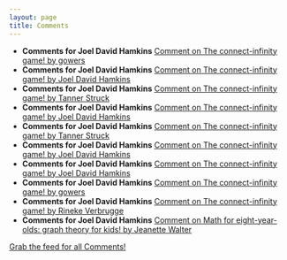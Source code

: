 ```yaml
---
layout: page
title: Comments
---
```


* **Comments for Joel David Hamkins** [Comment on The connect-infinity game! by gowers](http://jdh.hamkins.org/the-connect-infinity-game/#comment-10244)
* **Comments for Joel David Hamkins** [Comment on The connect-infinity game! by Joel David Hamkins](http://jdh.hamkins.org/the-connect-infinity-game/#comment-10243)
* **Comments for Joel David Hamkins** [Comment on The connect-infinity game! by Tanner Struck](http://jdh.hamkins.org/the-connect-infinity-game/#comment-10242)
* **Comments for Joel David Hamkins** [Comment on The connect-infinity game! by Joel David Hamkins](http://jdh.hamkins.org/the-connect-infinity-game/#comment-10241)
* **Comments for Joel David Hamkins** [Comment on The connect-infinity game! by Tanner Struck](http://jdh.hamkins.org/the-connect-infinity-game/#comment-10240)
* **Comments for Joel David Hamkins** [Comment on The connect-infinity game! by Joel David Hamkins](http://jdh.hamkins.org/the-connect-infinity-game/#comment-10239)
* **Comments for Joel David Hamkins** [Comment on The connect-infinity game! by Joel David Hamkins](http://jdh.hamkins.org/the-connect-infinity-game/#comment-10238)
* **Comments for Joel David Hamkins** [Comment on The connect-infinity game! by gowers](http://jdh.hamkins.org/the-connect-infinity-game/#comment-10237)
* **Comments for Joel David Hamkins** [Comment on The connect-infinity game! by Rineke Verbrugge](http://jdh.hamkins.org/the-connect-infinity-game/#comment-10236)
* **Comments for Joel David Hamkins** [Comment on Math for eight-year-olds: graph theory for kids! by Jeanette Walter](http://jdh.hamkins.org/math-for-eight-year-olds/#comment-10227)

[Grab the feed for all Comments!](Comments.xml)
